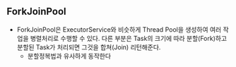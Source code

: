 ## ForkJoinPool

- ForkJoinPool은 ExecutorService와 비슷하게 Thread Pool을 생성하여 여러 작업을 병렬처리로 수행할 수 있다. 다른 부분은 Task의 크기에 따라 분할(Fork)하고 분할된 Task가 처리되면 그것을 합쳐(Join) 리턴해준다.
  - 분할정복법과 유사하게 동작한다



